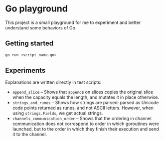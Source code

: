 # Go playground

This project is a small playground for me to experiment and better understand some behaviors of Go.

## Getting started

```bash
go run <script_name.go>
```

## Experiments

Explanations are written directly in test scripts:

- `append_slice` – Shows that `append`s on slices copies the original slice when the capacity equals the length, and
  mutates it in place otherwise.
- `strings_and_runes` – Shows how strings are parsed: parsed as Unicode code points returned as runes, and not ASCII
  letters. However, when using `strings.Fields`, we get actual strings.
- `channels_communication_order` – Shows that the ordering in channel communication does not correspond to order in
  which goroutines were launched, but to the order in which they finish their execution and send it to the channel.